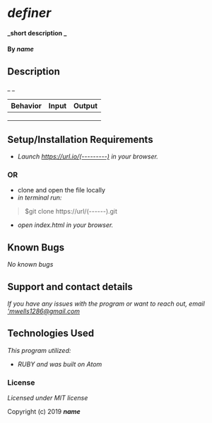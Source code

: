 # _definer_

#### _short description _

#### By _**name**_

## Description

_ _

|Behavior|Input|Output|
|---|---|---|
|   |   |   |
|   |   |   |
|   |   |   |

## Setup/Installation Requirements

* _Launch <https://url.io/(---------)> in your browser._
### OR ###
* clone and open the file locally
* _in terminal run:_
>$git clone https://url/(------).git
* _open index.html in your browser._



## Known Bugs

_No known bugs_

## Support and contact details

_If you have any issues with the program or want to reach out, email ['mwells1286@gmail.com](href='mailto:email@email.com')_

## Technologies Used

_This program utilized:_
* _RUBY_
_and was built on Atom_
### License

*Licensed under MIT license*

Copyright (c) 2019 **_name_**
